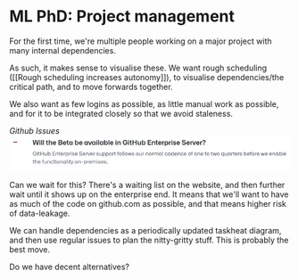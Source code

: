 # ML PhD: Project management
For the first time, we're multiple people working on a major project with many internal dependencies.

As such, it makes sense to visualise these. We want rough scheduling ([[Rough scheduling increases autonomy]]), to visualise dependencies/the critical path, and to move forwards together.

We also want as few logins as possible, as little manual work as possible, and for it to be integrated closely so that we avoid staleness.

*Github Issues*
![](BearImages/D8B23A49-0FCB-4BB6-89F3-2D4E2150B12E-43256-000000B84053BB38/B0D9E6B2-406A-4F0A-9193-FC8AA36F99B8.png)

Can we wait for this? There's a waiting list on the website, and then further wait until it shows up on the enterprise end. It means that we'll want to have as much of the code on github.com as possible, and that means higher risk of data-leakage. 

We can handle dependencies as a periodically updated taskheat diagram, and then use regular issues to plan the nitty-gritty stuff. This is probably the best move.

Do we have decent alternatives?

<!-- {BearID:0414779D-4700-4395-A863-630A1466A77B-43256-000000B700DD7A79} -->
